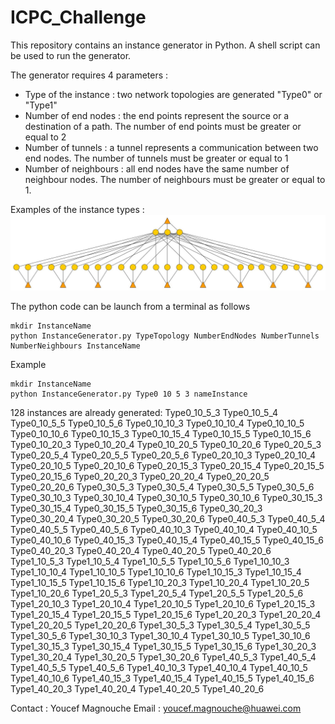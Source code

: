 # ICPC_Challenge

This repository contains an instance generator in Python. A shell script can be used to run the generator. 

The generator requires 4 parameters :

- Type of the instance : two network topologies are generated "Type0" or "Type1"
- Number of end nodes : the end points represent the source or a destination of a path. The number of end points must be greater or equal to 2
- Number of tunnels : a tunnel represents a communication between two end nodes. The number of tunnels must be greater or equal to 1
- Number of neighbours : all end nodes have the same number of neighbour nodes. The number of neighbours must be greater or equal to 1.

Examples of the instance types :
![alt text](https://github.com/MagYou/ICPC_Challenge/blob/master/Type0.jpg?raw=true)

The python code can be launch from a terminal as follows

    mkdir InstanceName
    python InstanceGenerator.py TypeTopology NumberEndNodes NumberTunnels NumberNeighbours InstanceName

Example 

    mkdir InstanceName
    python InstanceGenerator.py Type0 10 5 3 nameInstance
  
  
128 instances are already generated: 
  Type0_10_5_3
  Type0_10_5_4
  Type0_10_5_5
  Type0_10_5_6
  Type0_10_10_3
  Type0_10_10_4
  Type0_10_10_5
  Type0_10_10_6
  Type0_10_15_3
  Type0_10_15_4
  Type0_10_15_5
  Type0_10_15_6
  Type0_10_20_3
  Type0_10_20_4
  Type0_10_20_5
  Type0_10_20_6
  Type0_20_5_3
  Type0_20_5_4
  Type0_20_5_5
  Type0_20_5_6
  Type0_20_10_3
  Type0_20_10_4
  Type0_20_10_5
  Type0_20_10_6
  Type0_20_15_3
  Type0_20_15_4
  Type0_20_15_5
  Type0_20_15_6
  Type0_20_20_3
  Type0_20_20_4
  Type0_20_20_5
  Type0_20_20_6
  Type0_30_5_3
  Type0_30_5_4
  Type0_30_5_5
  Type0_30_5_6
  Type0_30_10_3
  Type0_30_10_4
  Type0_30_10_5
  Type0_30_10_6
  Type0_30_15_3
  Type0_30_15_4
  Type0_30_15_5
  Type0_30_15_6
  Type0_30_20_3
  Type0_30_20_4
  Type0_30_20_5
  Type0_30_20_6
  Type0_40_5_3
  Type0_40_5_4
  Type0_40_5_5
  Type0_40_5_6
  Type0_40_10_3
  Type0_40_10_4
  Type0_40_10_5
  Type0_40_10_6
  Type0_40_15_3
  Type0_40_15_4
  Type0_40_15_5
  Type0_40_15_6
  Type0_40_20_3
  Type0_40_20_4
  Type0_40_20_5
  Type0_40_20_6
  Type1_10_5_3
  Type1_10_5_4
  Type1_10_5_5
  Type1_10_5_6
  Type1_10_10_3
  Type1_10_10_4
  Type1_10_10_5
  Type1_10_10_6
  Type1_10_15_3
  Type1_10_15_4
  Type1_10_15_5
  Type1_10_15_6
  Type1_10_20_3
  Type1_10_20_4
  Type1_10_20_5
  Type1_10_20_6
  Type1_20_5_3
  Type1_20_5_4
  Type1_20_5_5
  Type1_20_5_6
  Type1_20_10_3
  Type1_20_10_4
  Type1_20_10_5
  Type1_20_10_6
  Type1_20_15_3
  Type1_20_15_4
  Type1_20_15_5
  Type1_20_15_6
  Type1_20_20_3
  Type1_20_20_4
  Type1_20_20_5
  Type1_20_20_6
  Type1_30_5_3
  Type1_30_5_4
  Type1_30_5_5
  Type1_30_5_6
  Type1_30_10_3
  Type1_30_10_4
  Type1_30_10_5
  Type1_30_10_6
  Type1_30_15_3
  Type1_30_15_4
  Type1_30_15_5
  Type1_30_15_6
  Type1_30_20_3
  Type1_30_20_4
  Type1_30_20_5
  Type1_30_20_6
  Type1_40_5_3
  Type1_40_5_4
  Type1_40_5_5
  Type1_40_5_6
  Type1_40_10_3
  Type1_40_10_4
  Type1_40_10_5
  Type1_40_10_6
  Type1_40_15_3
  Type1_40_15_4
  Type1_40_15_5
  Type1_40_15_6
  Type1_40_20_3
  Type1_40_20_4
  Type1_40_20_5
  Type1_40_20_6
  
  Contact : 
Youcef Magnouche
Email : youcef.magnouche@huawei.com
